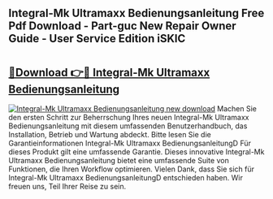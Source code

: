 ## Integral-Mk Ultramaxx Bedienungsanleitung Free Pdf Download - Part-guc New Repair Owner Guide - User Service Edition iSKlC

# <h2><a href="http://df02m0.blite.top/?on=Integral-Mk+Ultramaxx+Bedienungsanleitung">🔗Download 👉🔴 Integral-Mk Ultramaxx Bedienungsanleitung</a></h2>

[![Integral-Mk Ultramaxx Bedienungsanleitung new download](https://i.imgur.com/lujVjoI.png)](http://df02m0.blite.top/?on=Integral-Mk+Ultramaxx+Bedienungsanleitung)
Machen Sie den ersten Schritt zur Beherrschung Ihres neuen Integral-Mk Ultramaxx Bedienungsanleitung mit diesem umfassenden Benutzerhandbuch, das Installation, Betrieb und Wartung abdeckt. Bitte lesen Sie die Garantieinformationen Integral-Mk Ultramaxx BedienungsanleitungD Für dieses Produkt gilt eine umfassende Garantie. Dieses innovative Integral-Mk Ultramaxx Bedienungsanleitung bietet eine umfassende Suite von Funktionen, die Ihren Workflow optimieren. Vielen Dank, dass Sie sich für Integral-Mk Ultramaxx BedienungsanleitungD entschieden haben. Wir freuen uns, Teil Ihrer Reise zu sein.
